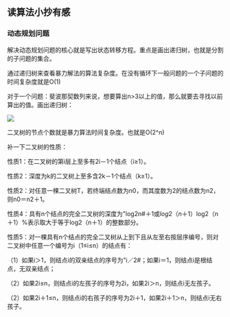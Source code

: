## 读算法小抄有感

### 动态规划问题

 解决动态规划问题的核心就是写出状态转移方程。重点是画出递归树，也就是分割的子问题的集合。

通过递归树来查看暴力解法的算法复杂度。在没有循环下一般问题的一个子问题的时间复杂度就是O(1)

对于一个问题：斐波那契数列来说，想要算出n>3以上的值，那么就要去寻找以前算出的值。画出递归树：

![](https://s3.ax1x.com/2020/11/23/DY5ZtS.png)

二叉树的节点个数就是暴力算法时间复杂度。也就是O(2^n)

补一下二叉树的性质：

性质1：在二叉树的第i层上至多有2i－1个结点（i≥1）。

性质2：深度为k的二叉树上至多含2k－1个结点（k≥1）。

性质2：对任意一棵二叉树T，若终端结点数为n0，而其度数为2的结点数为n2，则n0＝n2＋1。

性质4：具有n个结点的完全二叉树的深度为"log2n#＋1或$log2（n＋1）%，其中"log2n#表示取小于等于"log2n#的整数部分，$log2（n＋1）%表示取大于等于log2（n＋1）的整数部分。

性质5：对一棵具有n个结点的完全二叉树从上到下且从左至右按层序编号，则对二叉树中任意一个编号为i（1≤i≤n）的结点有：

（1）如果i＞1，则结点i的双亲结点的序号为"i／2#；如果i＝1，则结点i是根结点，无双亲结点；

（2）如果2i≤n，则结点i的左孩子的序号为2i，如果2i＞n，则结点i无左孩子。

（2）如果2i＋1≤n，则结点i的右孩子的序号为2i＋1，如果2i＋1＞n，则结点i无右孩子。